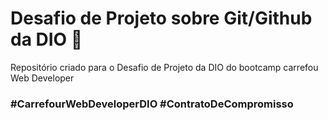 # Desafio de Projeto sobre Git/Github da DIO :rocket:

Repositório criado para o Desafio de Projeto da DIO do bootcamp carrefou Web Developer

### #CarrefourWebDeveloperDIO     #ContratoDeCompromisso 
